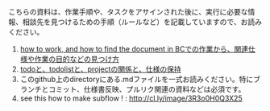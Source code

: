こちらの資料は、作業手順や、タスクをアサインされた後に、実行に必要な情報、相談先を見つけるための手順（ルールなど）を記載していますので、お読みください。

1. [how to work, and how to find the document in BCでの作業から、関連仕様や作業の目的などの見つけ方](./HowToWorkInBC.md	)
2. [todoと、todolistと、projectの関係と、仕様の保持](https://github.com/toukubo/new_os/tree/master/OS/Conventions/RightPlaces/Levels.md#information-mapping-convention)
3. このgithub上のdirectoryにある.mdファイルを一式お読みください。特にブランチとコミット、仕様書反映、プルリク関連の資料などは必須です。
4. see this how to make subflow ! : http://cl.ly/image/3R3o0H0Q3X25


